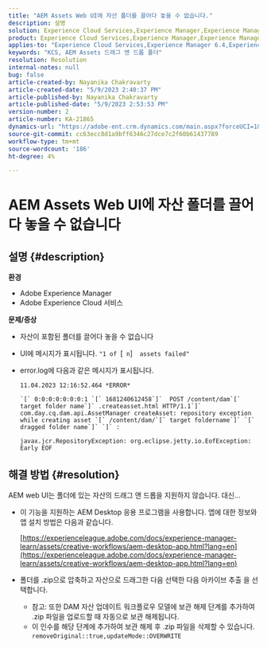 ```yaml
---
title: "AEM Assets Web UI에 자산 폴더를 끌어다 놓을 수 없습니다."
description: 설명
solution: Experience Cloud Services,Experience Manager,Experience Manager as a Cloud Service
product: Experience Cloud Services,Experience Manager,Experience Manager as a Cloud Service
applies-to: "Experience Cloud Services,Experience Manager 6.4,Experience Manager Assets,Experience Manager as a Cloud Service,Experience Manager 6.5"
keywords: "KCS, AEM Assets 드래그 앤 드롭 폴더"
resolution: Resolution
internal-notes: null
bug: false
article-created-by: Nayanika Chakravarty
article-created-date: "5/9/2023 2:40:37 PM"
article-published-by: Nayanika Chakravarty
article-published-date: "5/9/2023 2:53:53 PM"
version-number: 2
article-number: KA-21865
dynamics-url: "https://adobe-ent.crm.dynamics.com/main.aspx?forceUCI=1&pagetype=entityrecord&etn=knowledgearticle&id=7b221c72-77ee-ed11-8849-6045bd006079"
source-git-commit: cc63ecc8d1a9bff6346c27dce7c2f60b61437789
workflow-type: tm+mt
source-wordcount: '186'
ht-degree: 4%

---
```


# AEM Assets Web UI에 자산 폴더를 끌어다 놓을 수 없습니다

## 설명 {#description}


<b>환경</b>

- Adobe Experience Manager
- Adobe Experience Cloud 서비스


<b>문제/증상</b>

- 자산이 포함된 폴더를 끌어다 놓을 수 없습니다
- UI에 메시지가 표시됩니다. `"1 of `[` n`]`  assets failed"`
- error.log에 다음과 같은 메시지가 표시됩니다.

   ```
   11.04.2023 12:16:52.464 *ERROR* 
   
   `[` 0:0:0:0:0:0:0:1 `[` 1681240612458`]`  POST /content/dam`[` target folder name`]` .createasset.html HTTP/1.1`]`  com.day.cq.dam.api.AssetManager createAsset: repository exception while creating asset `[` /content/dam/`[` target foldername`]` `[` dragged folder name`]` `]` :
   
   javax.jcr.RepositoryException: org.eclipse.jetty.io.EofException: Early EOF
   ```



## 해결 방법 {#resolution}


AEM web UI는 폴더에 있는 자산의 드래그 앤 드롭을 지원하지 않습니다. 대신...

- 이 기능을 지원하는 AEM Desktop 응용 프로그램을 사용합니다. 앱에 대한 정보와 앱 설치 방법은 다음과 같습니다.

   [https://experienceleague.adobe.com/docs/experience-manager-learn/assets/creative-workflows/aem-desktop-app.html?lang=en](https://experienceleague.adobe.com/docs/experience-manager-learn/assets/creative-workflows/aem-desktop-app.html?lang=en)
- 폴더를 .zip으로 압축하고 자산으로 드래그한 다음 선택한 다음 아카이브 추출 을 선택합니다. 
   - 참고: 또한 DAM 자산 업데이트 워크플로우 모델에 보관 해제 단계를 추가하여 .zip 파일을 업로드할 때 자동으로 보관 해제됩니다.
   - 이 인수를 해당 단계에 추가하여 보관 해제 후 .zip 파일을 삭제할 수 있습니다. `removeOriginal::true,updateMode::OVERWRITE`

